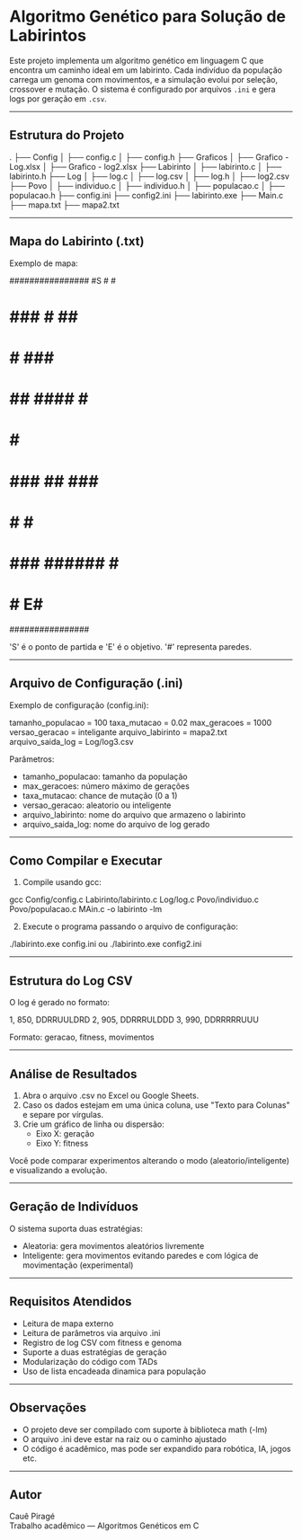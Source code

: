 # Algoritmo Genético para Solução de Labirintos

Este projeto implementa um algoritmo genético em linguagem C que encontra um caminho ideal em um labirinto. Cada indivíduo da população carrega um genoma com movimentos, e a simulação evolui por seleção, crossover e mutação. O sistema é configurado por arquivos `.ini` e gera logs por geração em `.csv`.

---

## Estrutura do Projeto

.
├── Config
│   ├── config.c
│   ├── config.h
├── Graficos
│   ├── Grafico - Log.xlsx
│   ├── Grafico - log2.xlsx
├── Labirinto
│   ├── labirinto.c
│   ├── labirinto.h
├── Log
│   ├── log.c
│   ├── log.csv
│   ├── log.h
│   ├── log2.csv
├── Povo
│   ├── individuo.c
│   ├── individuo.h
│   ├── populacao.c
│   ├── populacao.h
├── config.ini
├── config2.ini
├── labirinto.exe
├── Main.c
├── mapa.txt
├── mapa2.txt

---

## Mapa do Labirinto (.txt)

Exemplo de mapa:

################
#S       #     #
#  ### #   ##  #
#      #  ###  #
# ## #### #    #
#      #   #####
# ### ## ###   #
# #          # #
# ### ###### # #
#     #       E#
################

'S' é o ponto de partida e 'E' é o objetivo. '#' representa paredes.

---

## Arquivo de Configuração (.ini)

Exemplo de configuração (config.ini):

tamanho_populacao = 100
taxa_mutacao = 0.02
max_geracoes = 1000
versao_geracao = inteligante
arquivo_labirinto = mapa2.txt
arquivo_saida_log = Log/log3.csv


Parâmetros:
- tamanho_populacao: tamanho da população
- max_geracoes: número máximo de gerações
- taxa_mutacao: chance de mutação (0 a 1)
- versao_geracao: aleatorio ou inteligente
- arquivo_labirinto: nome do arquivo que armazeno o labirinto
- arquivo_saida_log: nome do arquivo de log gerado

---

## Como Compilar e Executar

1. Compile usando gcc:

gcc Config/config.c Labirinto/labirinto.c Log/log.c Povo/individuo.c Povo/populacao.c MAin.c -o labirinto -lm

2. Execute o programa passando o arquivo de configuração:

./labirinto.exe config.ini
   ou
./labirinto.exe config2.ini

---

## Estrutura do Log CSV

O log é gerado no formato:

1, 850, DDRRUULDRD
2, 905, DDRRRULDDD
3, 990, DDRRRRRUUU

Formato:
geracao, fitness, movimentos

---

## Análise de Resultados

1. Abra o arquivo .csv no Excel ou Google Sheets.
2. Caso os dados estejam em uma única coluna, use "Texto para Colunas" e separe por vírgulas.
3. Crie um gráfico de linha ou dispersão:
   - Eixo X: geração
   - Eixo Y: fitness

Você pode comparar experimentos alterando o modo (aleatorio/inteligente) e visualizando a evolução.

---

## Geração de Indivíduos

O sistema suporta duas estratégias:

- Aleatoria: gera movimentos aleatórios livremente
- Inteligente: gera movimentos evitando paredes e com lógica de movimentação (experimental)

---

## Requisitos Atendidos

- Leitura de mapa externo
- Leitura de parâmetros via arquivo .ini
- Registro de log CSV com fitness e genoma
- Suporte a duas estratégias de geração
- Modularização do código com TADs
- Uso de lista encadeada dinamica para população

---

## Observações

- O projeto deve ser compilado com suporte à biblioteca math (-lm)
- O arquivo .ini deve estar na raiz ou o caminho ajustado
- O código é acadêmico, mas pode ser expandido para robótica, IA, jogos etc.

---

## Autor

Cauê Piragé  
Trabalho acadêmico — Algoritmos Genéticos em C
